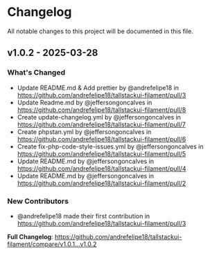 # Changelog

All notable changes to this project will be documented in this file.

## v1.0.2 - 2025-03-28

### What's Changed

* Update README.md & Add prettier by @andrefelipe18 in https://github.com/andrefelipe18/tallstackui-filament/pull/3
* Update Readme.md by @jeffersongoncalves in https://github.com/andrefelipe18/tallstackui-filament/pull/8
* Create update-changelog.yml by @jeffersongoncalves in https://github.com/andrefelipe18/tallstackui-filament/pull/7
* Create phpstan.yml by @jeffersongoncalves in https://github.com/andrefelipe18/tallstackui-filament/pull/6
* Create fix-php-code-style-issues.yml by @jeffersongoncalves in https://github.com/andrefelipe18/tallstackui-filament/pull/5
* Update README.md by @jeffersongoncalves in https://github.com/andrefelipe18/tallstackui-filament/pull/4
* Update README.md by @jeffersongoncalves in https://github.com/andrefelipe18/tallstackui-filament/pull/2

### New Contributors

* @andrefelipe18 made their first contribution in https://github.com/andrefelipe18/tallstackui-filament/pull/3

**Full Changelog**: https://github.com/andrefelipe18/tallstackui-filament/compare/v1.0.1...v1.0.2
